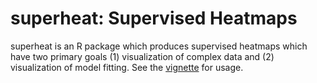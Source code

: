 # superheat: Supervised Heatmaps 

superheat is an R package which produces supervised heatmaps which have two primary goals (1) visualization of complex data and (2) visualization of model fitting. See the [vignette](https://cdn.rawgit.com/rlbarter/clusterplot/master/vignettes/Vignette.html) for usage.



